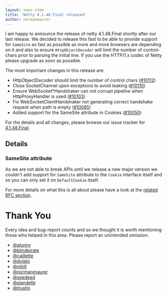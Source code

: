 ```yaml
---
layout: news-item
title: 'Netty 4.1.48.Final released'
author: normanmaurer
---
```


I am happy to announce the release of netty 4.1.48.Final shortly after our last release. We decided to release this fast to be able to provide support for `SameSite` as fast as possible as more and more browsers are depending on it and also to ensure `HttpObjectDecoder` will limit the number of control-chars prior to parsing the initial line. If you use the HTTP/1.x codec of Netty please upgrade as soon as possible.

The most important changes in this release are:

* HttpObjectDecoder should limit the number of control chars ([#10112](https://github.com/netty/netty/pull/10112))
* Close SocketChannel upon exceptions to avoid leaking ([#10110](https://github.com/netty/netty/pull/10110))
* Ensure WebSocket*Handshaker can not corrupt pipeline when HttpProxyHandler is used ([#10103](https://github.com/netty/netty/pull/10103))
* Fix WebSocketClientHandshaker not generating correct handshake request when path is empty ([#10095](https://github.com/netty/netty/pull/10095))
* Added support for the SameSite attribute in Cookies ([#10050](https://github.com/netty/netty/pull/10050))

For the details and all changes, please browse our issue tracker for [4.1.48.Final](https://github.com/netty/netty/issues?q=is%3Aclosed+milestone%3A4.1.48.Final). 


## Details

### SameSite attribute

As we are not able to break APIs until we release a new major version we couldn't add support for `SameSite` attribute to the `Cookie` interface itself and so you can only set it on `DefaultCookie` itself.

For more details on what this is all about please have a look at the [related RFC section](https://tools.ietf.org/html/draft-ietf-httpbis-rfc6265bis-05#section-5.3.7).


# Thank You

Every idea and bug-report counts and so we thought it is worth mentioning those who helped in this area. Please report an unintended omission.
 
* [@alunny](https://github.com/alunny)
* [@blindpirate](https://github.com/blindpirate)
* [@caillette](https://github.com/caillette)
* [@dvlato](https://github.com/dvlato)
* [@njhill](https://github.com/njhill)
* [@normanmaurer](https://github.com/normanmaurer)
* [@seedeed](https://github.com/seedeed)
* [@slandelle](https://github.com/slandelle)
* [@trustin](https://github.com/trustin)

